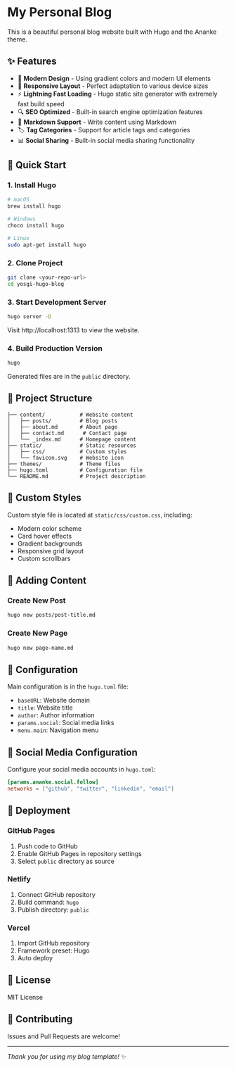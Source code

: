 # My Personal Blog

This is a beautiful personal blog website built with Hugo and the Ananke theme.

## ✨ Features

- 🎨 **Modern Design** - Using gradient colors and modern UI elements
- 📱 **Responsive Layout** - Perfect adaptation to various device sizes
- ⚡ **Lightning Fast Loading** - Hugo static site generator with extremely fast build speed
- 🔍 **SEO Optimized** - Built-in search engine optimization features
- 📝 **Markdown Support** - Write content using Markdown
- 🏷️ **Tag Categories** - Support for article tags and categories
- 📊 **Social Sharing** - Built-in social media sharing functionality

## 🚀 Quick Start

### 1. Install Hugo

```bash
# macOS
brew install hugo

# Windows
choco install hugo

# Linux
sudo apt-get install hugo
```

### 2. Clone Project

```bash
git clone <your-repo-url>
cd yosgi-hugo-blog
```

### 3. Start Development Server

```bash
hugo server -D
```

Visit http://localhost:1313 to view the website.

### 4. Build Production Version

```bash
hugo
```

Generated files are in the `public` directory.

## 📁 Project Structure

```
├── content/           # Website content
│   ├── posts/         # Blog posts
│   ├── about.md       # About page
│   ├── contact.md      # Contact page
│   └── _index.md      # Homepage content
├── static/            # Static resources
│   ├── css/           # Custom styles
│   └── favicon.svg    # Website icon
├── themes/            # Theme files
├── hugo.toml          # Configuration file
└── README.md          # Project description
```

## 🎨 Custom Styles

Custom style file is located at `static/css/custom.css`, including:

- Modern color scheme
- Card hover effects
- Gradient backgrounds
- Responsive grid layout
- Custom scrollbars

## 📝 Adding Content

### Create New Post

```bash
hugo new posts/post-title.md
```

### Create New Page

```bash
hugo new page-name.md
```

## 🔧 Configuration

Main configuration is in the `hugo.toml` file:

- `baseURL`: Website domain
- `title`: Website title
- `author`: Author information
- `params.social`: Social media links
- `menu.main`: Navigation menu

## 📱 Social Media Configuration

Configure your social media accounts in `hugo.toml`:

```toml
[params.ananke.social.follow]
networks = ["github", "twitter", "linkedin", "email"]
```

## 🚀 Deployment

### GitHub Pages

1. Push code to GitHub
2. Enable GitHub Pages in repository settings
3. Select `public` directory as source

### Netlify

1. Connect GitHub repository
2. Build command: `hugo`
3. Publish directory: `public`

### Vercel

1. Import GitHub repository
2. Framework preset: Hugo
3. Auto deploy

## 📄 License

MIT License

## 🤝 Contributing

Issues and Pull Requests are welcome!

---

*Thank you for using my blog template!* ✨
